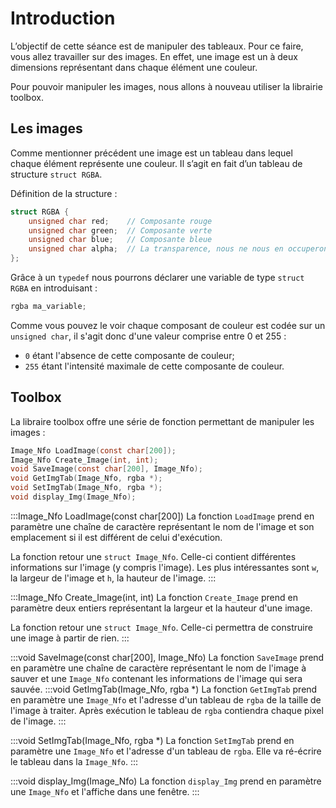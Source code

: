 # Introduction

L’objectif de cette séance est de manipuler des tableaux. Pour ce faire, vous allez travailler sur des images. En effet, une image est un  à deux dimensions représentant dans chaque élément une couleur.

Pour pouvoir manipuler les images, nous allons à nouveau utiliser la librairie toolbox.

## Les images

Comme mentionner précédent une image est un tableau dans lequel chaque élément représente une couleur.
Il s’agit en fait d’un tableau de structure  `struct RGBA`.

Définition de la structure : 
```c
struct RGBA {
    unsigned char red;    // Composante rouge
    unsigned char green;  // Composante verte
    unsigned char blue;   // Composante bleue
    unsigned char alpha;  // La transparence, nous ne nous en occuperont pas
};
```
Grâce à un `typedef` nous pourrons déclarer une variable de type `struct RGBA` en introduisant :
```c
rgba ma_variable;
```

Comme vous pouvez le voir chaque composant de couleur est codée sur un `unsigned char`, il s'agit donc d'une valeur comprise entre 0 et 255 :
- `0` étant l'absence de cette composante de couleur;
- `255` étant l'intensité maximale de cette composante de couleur.

## Toolbox

La libraire toolbox offre une série de fonction permettant de manipuler les images :
```c
Image_Nfo LoadImage(const char[200]);
Image_Nfo Create_Image(int, int);
void SaveImage(const char[200], Image_Nfo);
void GetImgTab(Image_Nfo, rgba *);
void SetImgTab(Image_Nfo, rgba *);
void display_Img(Image_Nfo);
```

:::Image_Nfo LoadImage(const char[200])
La fonction `LoadImage` prend en paramètre une chaîne de caractère représentant le nom de l'image et son emplacement si il est différent de celui d'exécution.

La fonction retour une `struct Image_Nfo`. Celle-ci contient différentes informations sur l'image (y compris l'image). Les plus intéressantes sont `w`, la largeur de l'image et `h`, la hauteur de l'image.
:::

:::Image_Nfo Create_Image(int, int)
La fonction `Create_Image` prend en paramètre deux entiers représentant la largeur et la hauteur d'une image.

La fonction retour une `struct Image_Nfo`. Celle-ci permettra de construire une image à partir de rien.
:::

:::void SaveImage(const char[200], Image_Nfo)
La fonction `SaveImage` prend en paramètre une chaîne de caractère représentant le nom de l'image à sauver et une `Image_Nfo` contenant les informations de l'image qui sera sauvée.
:::void GetImgTab(Image_Nfo, rgba *)
La fonction `GetImgTab` prend en paramètre une `Image_Nfo` et l'adresse d'un tableau de `rgba` de la taille de l'image à traiter. Après exécution le tableau de `rgba` contiendra chaque pixel de l'image.
:::

:::void SetImgTab(Image_Nfo, rgba *)
La fonction `SetImgTab` prend en paramètre une `Image_Nfo` et l'adresse d'un tableau de `rgba`. Elle va ré-écrire le tableau dans la `Image_Nfo`.
:::

:::void display_Img(Image_Nfo)
La fonction `display_Img` prend en paramètre une `Image_Nfo` et l'affiche dans une fenêtre.
:::